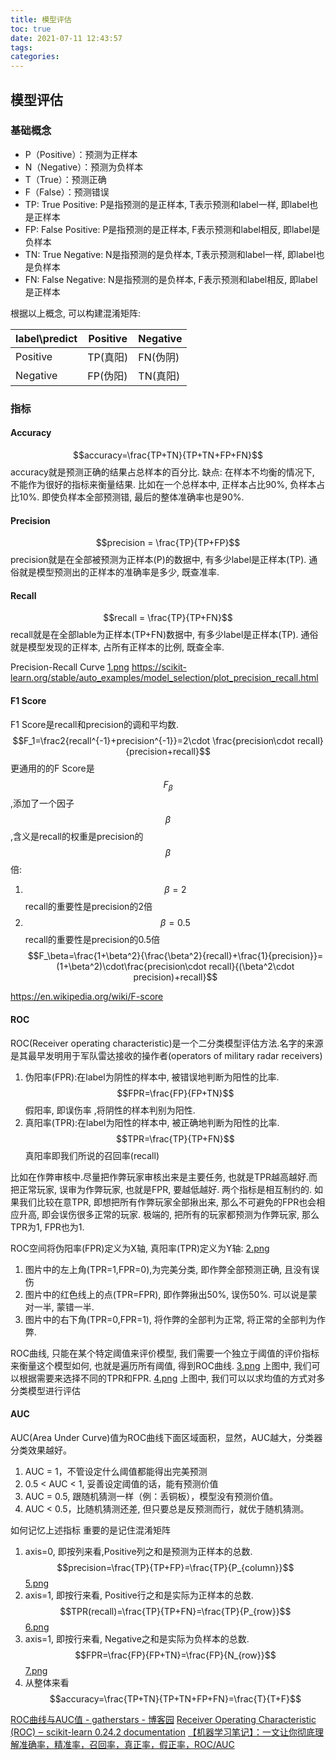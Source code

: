 ```yaml
---
title: 模型评估
toc: true
date: 2021-07-11 12:43:57
tags:
categories:
---
```


## 模型评估
### 基础概念
- P（Positive）：预测为正样本
- N（Negative）：预测为负样本
- T（True）：预测正确
- F（False）：预测错误
- TP: True Positive: P是指预测的是正样本, T表示预测和label一样, 即label也是正样本
- FP: False Positive: P是指预测的是正样本, F表示预测和label相反, 即label是负样本
- TN: True Negative: N是指预测的是负样本, T表示预测和label一样, 即label也是负样本
- FN: False Negative: N是指预测的是负样本, F表示预测和label相反, 即label是正样本

根据以上概念, 可以构建混淆矩阵:

label\predict|Positive|Negative
--|--|--
Positive|TP(真阳)|FN(伪阴)
Negative|FP(伪阳)|TN(真阳)
### 指标
#### Accuracy
$$accuracy=\frac{TP+TN}{TP+TN+FP+FN}$$
accuracy就是预测正确的结果占总样本的百分比.
缺点: 在样本不均衡的情况下, 不能作为很好的指标来衡量结果. 比如在一个总样本中, 正样本占比90%, 负样本占比10%. 即使负样本全部预测错, 最后的整体准确率也是90%.

#### Precision
$$precision = \frac{TP}{TP+FP}$$
precision就是在全部被预测为正样本(P)的数据中, 有多少label是正样本(TP). 通俗就是模型预测出的正样本的准确率是多少, 既查准率.

#### Recall
$$recall = \frac{TP}{TP+FN}$$
recall就是在全部lable为正样本(TP+FN)数据中, 有多少label是正样本(TP). 通俗就是模型发现的正样本, 占所有正样本的比例, 既查全率.

Precision-Recall Curve
[1.png](1.png)
https://scikit-learn.org/stable/auto_examples/model_selection/plot_precision_recall.html


#### F1 Score
F1 Score是recall和precision的调和平均数.
$$F_1=\frac2{recall^{-1}+precision^{-1}}=2\cdot \frac{precision\cdot recall}{precision+recall}$$
更通用的的F Score是$$F_\beta$$,添加了一个因子$$\beta$$,含义是recall的权重是precision的$$\beta$$倍:
1. $$\beta=2$$recall的重要性是precision的2倍
2. $$\beta=0.5$$recall的重要性是precision的0.5倍
$$F_\beta=\frac{1+\beta^2}{\frac{\beta^2}{recall}+\frac{1}{precision}}=(1+\beta^2)\cdot\frac{precision\cdot recall}{(\beta^2\cdot precision)+recall}$$

https://en.wikipedia.org/wiki/F-score


#### ROC
ROC(Receiver operating characteristic)是一个二分类模型评估方法.名字的来源是其最早发明用于军队雷达接收的操作者(operators of military radar receivers)
1. 伪阳率(FPR):在label为阴性的样本中, 被错误地判断为阳性的比率.$$FPR=\frac{FP}{FP+TN}$$
假阳率, 即误伤率 ,将阴性的样本判别为阳性.
2. 真阳率(TPR):在label为阳性的样本中, 被正确地判断为阳性的比率. $$TPR=\frac{TP}{TP+FN}$$
真阳率即我们所说的召回率(recall)

比如在作弊审核中.尽量把作弊玩家审核出来是主要任务, 也就是TPR越高越好.而把正常玩家, 误审为作弊玩家, 也就是FPR, 要越低越好. 两个指标是相互制约的. 如果我们比较在意TPR, 即想把所有作弊玩家全部揪出来, 那么不可避免的FPR也会相应升高, 即会误伤很多正常的玩家. 极端的, 把所有的玩家都预测为作弊玩家, 那么TPR为1, FPR也为1.


ROC空间将伪阳率(FPR)定义为X轴, 真阳率(TPR)定义为Y轴:
[2.png](2.png)
1. 图片中的左上角(TPR=1,FPR=0),为完美分类, 即作弊全部预测正确, 且没有误伤
2. 图片中的红色线上的点(TPR=FPR), 即作弊揪出50%, 误伤50%. 可以说是蒙对一半, 蒙错一半.
3. 图片中的右下角(TPR=0,FPR=1), 将作弊的全部判为正常, 将正常的全部判为作弊.

ROC曲线, 只能在某个特定阈值来评价模型, 我们需要一个独立于阈值的评价指标来衡量这个模型如何, 也就是遍历所有阈值, 得到ROC曲线.
[3.png](3.png)
上图中, 我们可以根据需要来选择不同的TPR和FPR.
[4.png](4.png)
上图中, 我们可以以求均值的方式对多分类模型进行评估
#### AUC
AUC(Area Under Curve)值为ROC曲线下面区域面积，显然，AUC越大，分类器分类效果越好。
1. AUC = 1，不管设定什么阈值都能得出完美预测
2. 0.5 < AUC < 1, 妥善设定阈值的话，能有预测价值
3. AUC = 0.5, 跟随机猜测一样（例：丢铜板），模型没有预测价值。
4. AUC < 0.5，比随机猜测还差, 但只要总是反预测而行，就优于随机猜测。


如何记忆上述指标
重要的是记住混淆矩阵
1. axis=0, 即按列来看,Positive列之和是预测为正样本的总数.
$$precision=\frac{TP}{TP+FP}=\frac{TP}{P_{column}}$$
[5.png](5.png)
2. axis=1, 即按行来看, Positive行之和是实际为正样本的总数.
$$TPR(recall)=\frac{TP}{TP+FN}=\frac{TP}{P_{row}}$$
[6.png](6.png)
3. axis=1, 即按行来看, Negative之和是实际为负样本的总数.
$$FPR=\frac{FP}{FP+TN}=\frac{FP}{N_{row}}$$
[7.png](7.png)
4. 从整体来看
$$accuracy=\frac{TP+TN}{TP+TN+FP+FN}=\frac{T}{T+F}$$

[ROC曲线与AUC值 - gatherstars - 博客园](https://www.cnblogs.com/gatherstars/p/6084696.html)
[Receiver Operating Characteristic (ROC) ‒ scikit-learn 0.24.2 documentation](https://scikit-learn.org/stable/auto_examples/model_selection/plot_roc.html)
[【机器学习笔记】：一文让你彻底理解准确率，精准率，召回率，真正率，假正率，ROC/AUC](https://zhuanlan.zhihu.com/p/46714763)

